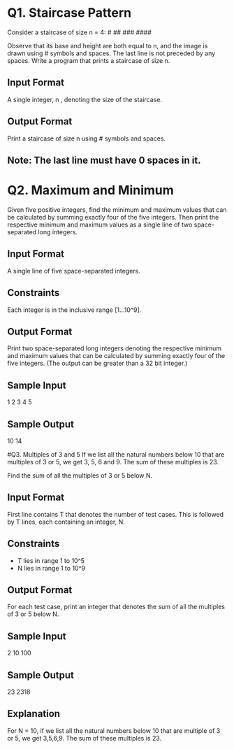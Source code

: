 # Q1. Staircase Pattern
Consider a staircase of size n = 4:
	   #
	  ##
	 ###
	####

Observe that its base and height are both equal to n, and the image is drawn using # symbols and spaces. The last line is not preceded by any spaces. 
Write a program that prints a staircase of size n.

## Input Format
A single integer, n , denoting the size of the staircase.

## Output Format
Print a staircase of size n using # symbols and spaces.

## Note: The last line must have 0 spaces in it. 


# Q2. Maximum and Minimum
Given five positive integers, find the minimum and maximum values that can be calculated by summing exactly four of the five integers. 
Then print the respective minimum and maximum values as a single line of two space-separated long integers.

## Input Format
A single line of five space-separated integers.

## Constraints
Each integer is in the inclusive range [1...10^9].

## Output Format
Print two space-separated long integers denoting the respective minimum and maximum values that can be calculated by summing exactly four of the five integers.
(The output can be greater than a 32 bit integer.)

## Sample Input
1 2 3 4 5

## Sample Output
10 14


#Q3. Multiples of 3 and 5
If we list all the natural numbers below 10 that are multiples of 3 or 5,
we get 3, 5, 6 and 9. The sum of these multiples is 23.

Find the sum of all the multiples of 3 or 5 below N. 

## Input Format
First line contains T that denotes the number of test cases. This is followed by T lines, each containing an integer, N.

## Constraints
- T lies in range 1 to 10^5
- N lies in range 1 to 10^9

## Output Format
For each test case, print an integer that denotes the sum of all the multiples of 3 or 5 below N.  

## Sample Input 
2
10
100

## Sample Output 
23
2318

## Explanation 
For N = 10, if we list all the natural numbers below 10 that are multiple of 3 or 5, we get 3,5,6,9. The sum of these multiples is 23.












